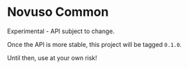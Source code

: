# Novuso Common

Experimental - API subject to change.

Once the API is more stable, this project will be tagged `0.1.0`.

Until then, use at your own risk!
